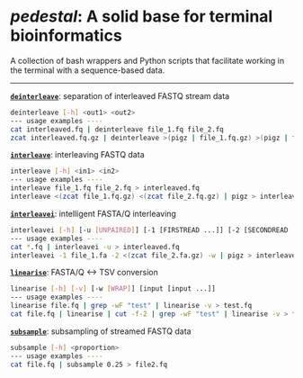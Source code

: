 # *pedestal*: A solid base for terminal bioinformatics

A collection of bash wrappers and Python scripts that facilitate working in the terminal with a sequence-based data.

---

[**`deinterleave`**](deinterleave): separation of interleaved FASTQ stream data

```bash
deinterleave [-h] <out1> <out2>
--- usage examples ----
cat interleaved.fq | deinterleave file_1.fq file_2.fq
zcat interleaved.fq.gz | deinterleave >(pigz | file_1.fq.gz) >(pigz | file_2.fq.gz)
```

[**`interleave`**](interleave): interleaving FASTQ data

```bash
interleave [-h] <in1> <in2>
--- usage examples ----
interleave file_1.fq file_2.fq > interleaved.fq
interleave <(zcat file_1.fq.gz) <(zcat file_2.fq.gz) | pigz > interleaved.fq.gz
```

[**`interleavei`**](interleavei): intelligent FASTA/Q interleaving

```bash
interleavei [-h] [-u [UNPAIRED]] [-1 [FIRSTREAD ...]] [-2 [SECONDREAD ...]] [-w [WRAP]]
--- usage examples ----
cat *.fq | interleavei -u > interleaved.fq
interleavei -1 file_1.fa -2 <(zcat file_2.fa.gz) -w | pigz > interleaved.fa.gz
```

[**`linearise`**](linearise): FASTA/Q <-> TSV conversion

```bash
linearise [-h] [-v] [-w [WRAP]] [input [input ...]]
--- usage examples ----
linearise file.fq | grep -wF "test" | linearise -v > test.fq
cat file.fq | linearise | cut -f-2 | grep -wF "test" | linearise -v > test.fa
```

[**`subsample`**](subsample): subsampling of streamed FASTQ data

```bash
subsample [-h] <proportion>
--- usage examples ----
cat file.fq | subsample 0.25 > file2.fq
```
